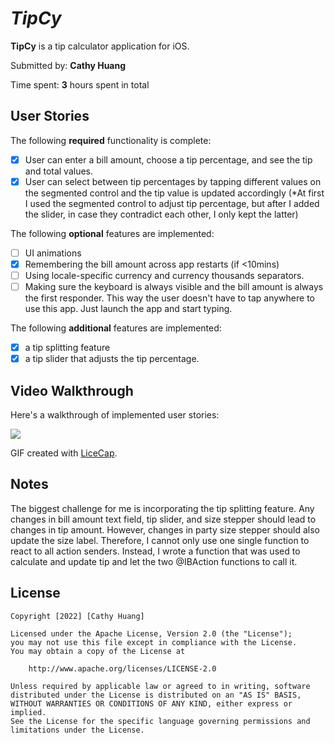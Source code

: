 # *TipCy*

**TipCy** is a tip calculator application for iOS.

Submitted by: **Cathy Huang**

Time spent: **3** hours spent in total

## User Stories

The following **required** functionality is complete:

* [x] User can enter a bill amount, choose a tip percentage, and see the tip and total values.
* [x] User can select between tip percentages by tapping different values on the segmented control and the tip value is updated accordingly (*At first I used the segmented control to adjust tip percentage, but after I added the slider, in case they contradict each other, I only kept the latter)

The following **optional** features are implemented:

* [ ] UI animations
* [x] Remembering the bill amount across app restarts (if <10mins)
* [ ] Using locale-specific currency and currency thousands separators.
* [ ] Making sure the keyboard is always visible and the bill amount is always the first responder. This way the user doesn't have to tap anywhere to use this app. Just launch the app and start typing.

The following **additional** features are implemented:

- [x] a tip splitting feature
- [x] a tip slider that adjusts the tip percentage.

## Video Walkthrough

Here's a walkthrough of implemented user stories:

![](https://i.imgur.com/RKjXNlQ.gif)


GIF created with [LiceCap](http://www.cockos.com/licecap/).

## Notes

The biggest challenge for me is incorporating the tip splitting feature. Any changes in bill amount text field, tip slider, and size stepper should lead to changes in tip amount. However, changes in party size stepper should also update the size label. Therefore, I cannot only use one single function to react to all action senders. Instead, I wrote a function that was used to calculate and update tip and let the two @IBAction functions to call it.

## License

    Copyright [2022] [Cathy Huang]

    Licensed under the Apache License, Version 2.0 (the "License");
    you may not use this file except in compliance with the License.
    You may obtain a copy of the License at

        http://www.apache.org/licenses/LICENSE-2.0

    Unless required by applicable law or agreed to in writing, software
    distributed under the License is distributed on an "AS IS" BASIS,
    WITHOUT WARRANTIES OR CONDITIONS OF ANY KIND, either express or implied.
    See the License for the specific language governing permissions and
    limitations under the License.

